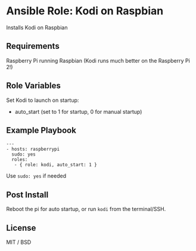 # Ansible Role: Kodi on Raspbian

Installs Kodi on Raspbian

## Requirements

Raspberry Pi running Raspbian (Kodi runs much better on the Raspberry Pi 2!)

## Role Variables

Set Kodi to launch on startup:
 - auto_start (set to 1 for startup, 0 for manual startup)

## Example Playbook

    ---
    - hosts: raspberrypi
      sudo: yes
      roles:
       - { role: kodi, auto_start: 1 }

Use ```sudo: yes``` if needed

## Post Install

Reboot the pi for auto startup, or run ```kodi``` from the terminal/SSH.

## License

MIT / BSD
